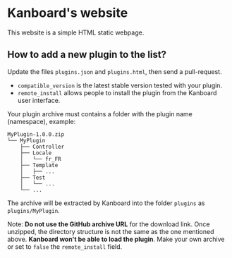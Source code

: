 Kanboard's website
==================

This website is a simple HTML static webpage.

How to add a new plugin to the list?
------------------------------------

Update the files `plugins.json` and `plugins.html`, then send a pull-request.

- `compatible_version` is the latest stable version tested with your plugin.
- `remote_install` allows people to install the plugin from the Kanboard user interface.

Your plugin archive must contains a folder with the plugin name (namespace), example:

```
MyPlugin-1.0.0.zip
└── MyPlugin
    ├── Controller
    ├── Locale
    │   └── fr_FR
    ├── Template
    │   ├── ...
    ├── Test
    │   └── ...
    └── ...
```

The archive will be extracted by Kanboard into the folder `plugins` as `plugins/MyPlugin`.

Note: **Do not use the GitHub archive URL** for the download link.
Once unzipped, the directory structure is not the same as the one mentioned above.
**Kanboard won't be able to load the plugin**.
Make your own archive or set to `false` the `remote_install` field.
